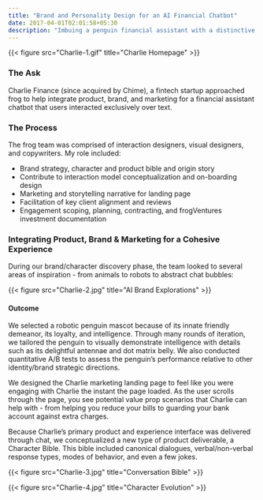 ```yaml
---
title: "Brand and Personality Design for an AI Financial Chatbot"
date: 2017-04-01T02:01:58+05:30
description: "Imbuing a penguin financial assistant with a distinctive personality"
---
```


{{< figure src="Charlie-1.gif" title="Charlie Homepage" >}} 

### The Ask
Charlie Finance (since acquired by Chime), a fintech startup approached frog to help integrate product, brand, and marketing for a financial assistant chatbot that users interacted exclusively over text.

### The Process
The frog team was comprised of interaction designers, visual designers, and copywriters. My role included:
- Brand strategy, character and product bible and origin story
- Contribute to interaction model conceptualization and on-boarding design
- Marketing and storytelling narrative for landing page
- Facilitation of key client alignment and reviews
- Engagement scoping, planning, contracting, and frogVentures investment documentation

### Integrating Product, Brand & Marketing for a Cohesive Experience
During our brand/character discovery phase, the team looked to several areas of inspiration - from animals to robots to abstract chat bubbles:

{{< figure src="Charlie-2.jpg" title="AI Brand Explorations" >}} 

#### Outcome 
We selected a robotic penguin mascot because of its innate friendly demeanor, its loyalty, and intelligence. Through many rounds of iteration, we tailored the penguin to visually demonstrate intelligence with details such as its delightful antennae and dot matrix belly. We also conducted quantitative A/B tests to assess the penguin’s performance relative to other identity/brand strategic directions.

We designed the Charlie marketing landing page to feel like you were engaging with Charlie the instant the page loaded. As the user scrolls through the page, you see potential value prop scenarios that Charlie can help with - from helping you reduce your bills to guarding your bank account against extra charges.

Because Charlie’s primary product and experience interface was delivered through chat, we conceptualized a new type of product deliverable, a Character Bible. This bible included canonical dialogues, verbal/non-verbal response types, modes of behavior, and even a few jokes.

{{< figure src="Charlie-3.jpg" title="Conversation Bible" >}} 

{{< figure src="Charlie-4.jpg" title="Character Evolution" >}} 